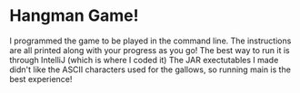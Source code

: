 # Hangman Game!
I programmed the game to be played in the command line. The instructions are all printed along with your progress as you go!
The best way to run it is through IntelliJ (which is where I coded it) The JAR exectutables I made didn't like the ASCII characters used for the gallows, so running main is the best experience!
